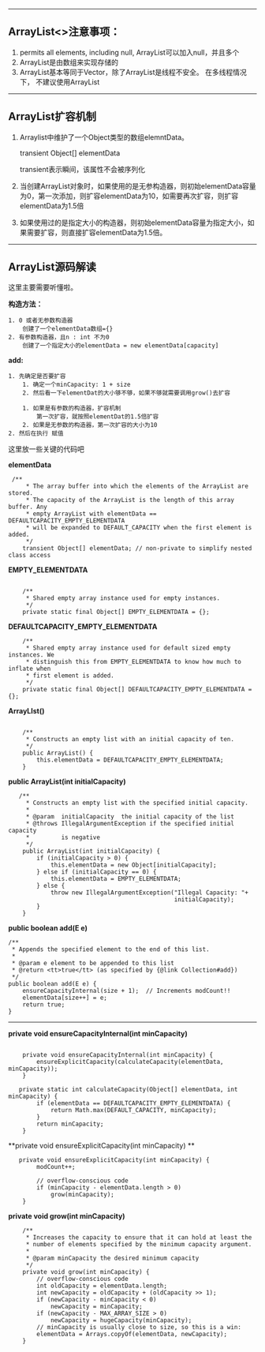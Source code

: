 -----

## ArrayList<>注意事项：

1. permits all elements, including null, ArrayList可以加入null，并且多个
2. ArrayList是由数组来实现存储的
3. ArrayList基本等同于Vector，除了ArrayList是线程不安全。 在多线程情况下， 不建议使用ArrayList

-----

## ArrayList扩容机制

1. Arraylist中维护了一个Object类型的数组elemntData。

   transient Object[] elementData

   transient表示瞬间，该属性不会被序列化

2. 当创建ArrayList对象时，如果使用的是无参构造器，则初始elementData容量为0，第一次添加，则扩容elementData为10，如需要再次扩容，则扩容elementData为1.5倍

3. 如果使用过的是指定大小的构造器，则初始elementData容量为指定大小，如果需要扩容，则直接扩容elementData为1.5倍。

---

## ArrayList源码解读

这里主要需要听懂啦。 

**构造方法：**

```
1. 0 或者无参数构造器
	创建了一个elementData数组={}
2. 有参数构造器，且n : int 不为0
	创建了一个指定大小的elementData = new elementData[capacity]
```

**add:**

```
1. 先确定是否要扩容
	1. 确定一个minCapacity: 1 + size
	2. 然后看一下elementDat的大小够不够，如果不够就需要调用grow()去扩容
	
	1. 如果是有参数的构造器，扩容机制
		第一次扩容，就按照elementDat的1.5倍扩容
	2. 如果是无参数的构造器，第一次扩容的大小为10
2. 然后在执行 赋值
```

这里放一些关键的代码吧

**elementData**

```
 /**
     * The array buffer into which the elements of the ArrayList are stored.
     * The capacity of the ArrayList is the length of this array buffer. Any
     * empty ArrayList with elementData == DEFAULTCAPACITY_EMPTY_ELEMENTDATA
     * will be expanded to DEFAULT_CAPACITY when the first element is added.
     */
    transient Object[] elementData; // non-private to simplify nested class access
```



**EMPTY_ELEMENTDATA**

```

    /**
     * Shared empty array instance used for empty instances.
     */
    private static final Object[] EMPTY_ELEMENTDATA = {};
```

**DEFAULTCAPACITY_EMPTY_ELEMENTDATA**

```
    /**
     * Shared empty array instance used for default sized empty instances. We
     * distinguish this from EMPTY_ELEMENTDATA to know how much to inflate when
     * first element is added.
     */
    private static final Object[] DEFAULTCAPACITY_EMPTY_ELEMENTDATA = {};
```

**ArrayLIst()**

```

    /**
     * Constructs an empty list with an initial capacity of ten.
     */
    public ArrayList() {
        this.elementData = DEFAULTCAPACITY_EMPTY_ELEMENTDATA;
    }
```

**public ArrayList(int initialCapacity)**

```
   /**
     * Constructs an empty list with the specified initial capacity.
     *
     * @param  initialCapacity  the initial capacity of the list
     * @throws IllegalArgumentException if the specified initial capacity
     *         is negative
     */
    public ArrayList(int initialCapacity) {
        if (initialCapacity > 0) {
            this.elementData = new Object[initialCapacity];
        } else if (initialCapacity == 0) {
            this.elementData = EMPTY_ELEMENTDATA;
        } else {
            throw new IllegalArgumentException("Illegal Capacity: "+
                                               initialCapacity);
        }
    }
```

**public boolean add(E e)**

```
/**
 * Appends the specified element to the end of this list.
 *
 * @param e element to be appended to this list
 * @return <tt>true</tt> (as specified by {@link Collection#add})
 */
public boolean add(E e) {
    ensureCapacityInternal(size + 1);  // Increments modCount!!
    elementData[size++] = e;
    return true;
}
```

****

**private void ensureCapacityInternal(int minCapacity)**

```

    private void ensureCapacityInternal(int minCapacity) {
        ensureExplicitCapacity(calculateCapacity(elementData, minCapacity));
    }
```

```
   private static int calculateCapacity(Object[] elementData, int minCapacity) {
        if (elementData == DEFAULTCAPACITY_EMPTY_ELEMENTDATA) {
            return Math.max(DEFAULT_CAPACITY, minCapacity);
        }
        return minCapacity;
    }
```

**private void ensureExplicitCapacity(int minCapacity) **

```
   private void ensureExplicitCapacity(int minCapacity) {
        modCount++;

        // overflow-conscious code
        if (minCapacity - elementData.length > 0)
            grow(minCapacity);
    }
```

**private void grow(int minCapacity)**

```
    /**
     * Increases the capacity to ensure that it can hold at least the
     * number of elements specified by the minimum capacity argument.
     *
     * @param minCapacity the desired minimum capacity
     */
    private void grow(int minCapacity) {
        // overflow-conscious code
        int oldCapacity = elementData.length;
        int newCapacity = oldCapacity + (oldCapacity >> 1);
        if (newCapacity - minCapacity < 0)
            newCapacity = minCapacity;
        if (newCapacity - MAX_ARRAY_SIZE > 0)
            newCapacity = hugeCapacity(minCapacity);
        // minCapacity is usually close to size, so this is a win:
        elementData = Arrays.copyOf(elementData, newCapacity);
    }
```











